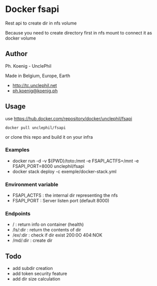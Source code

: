 # Docker fsapi  
Rest api to create dir in nfs volume

Because you need to create directory first in nfs mount to connect it as docker volume 



## Author
Ph. Koenig - UnclePhil

Made in Belgium, Europe, Earth 
- http://tc.unclephil.net
- ph.koenig@koenig.ph


## Usage

use  https://hub.docker.com/repository/docker/unclephil/fsapi 
```
docker pull unclephil/fsapi
```
or clone this repo and build it on your infra

### Examples
* docker run -d -v ${PWD}/toto:/mnt -e FSAPI_ACTFS=/mnt -e FSAPI_PORT=8000 unclephil/fsapi
* docker stack deploy -c exemple/docker-stack.yml 

### Environment variable
* FSAPI_ACTFS    : the internal dir representing the nfs
* FSAPI_PORT     : Server listen port (default 8000) 


### Endpoints

* /        : return info on container (health) 
* /ls/:dir : return the contents of dir
* /ex/:dir : check if dir exist 200:0O 404:NOK
* /md/:dir : create dir 

## Todo
* add subdir creation
* add token security feature
* add dir size calculation 
 